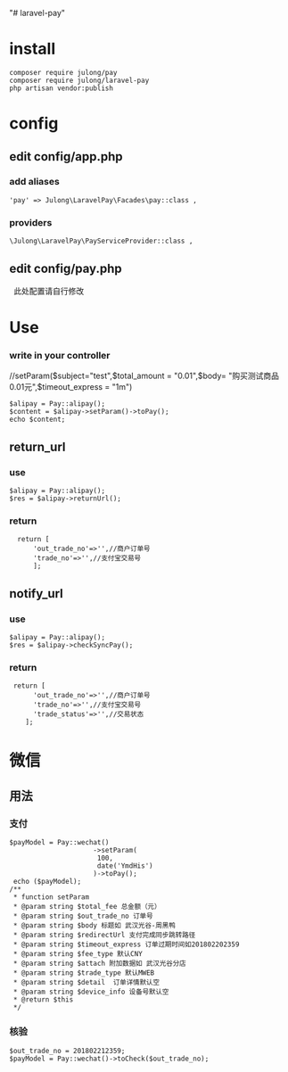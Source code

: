 "# laravel-pay" 
# install  
    composer require julong/pay   
    composer require julong/laravel-pay  
    php artisan vendor:publish  
# config  
## edit config/app.php  
### add aliases   
    'pay' => Julong\LaravelPay\Facades\pay::class ,
### providers  
    \Julong\LaravelPay\PayServiceProvider::class , 
## edit config/pay.php  
   此处配置请自行修改   
# Use   
### write in your controller
//setParam($subject="test",$total_amount =  "0.01",$body= "购买测试商品0.01元",$timeout_express = "1m")   

    $alipay = Pay::alipay();   
    $content = $alipay->setParam()->toPay();   
    echo $content;   
## return_url    
### use   
    $alipay = Pay::alipay();   
    $res = $alipay->returnUrl();   
### return   
      return [
          'out_trade_no'=>'',//商户订单号
          'trade_no'=>'',//支付宝交易号
          ];

## notify_url    
### use   
    $alipay = Pay::alipay();   
    $res = $alipay->checkSyncPay();   
### return     
     return [  
          'out_trade_no'=>'',//商户订单号  
          'trade_no'=>'',//支付宝交易号  
          'trade_status'=>'',//交易状态  
        ];    
 
# 微信   
## 用法  
### 支付
    $payModel = Pay::wechat()
                         ->setParam(
                          100,
                          date('YmdHis')
                         )->toPay();
     echo ($payModel);
    /**
     * function setParam
     * @param string $total_fee 总金额（元）
     * @param string $out_trade_no 订单号
     * @param string $body 标题如 武汉光谷-周黑鸭
     * @param string $redirectUrl 支付完成同步跳转路径
     * @param string $timeout_express 订单过期时间如201802202359
     * @param string $fee_type 默认CNY
     * @param string $attach 附加数据如 武汉光谷分店
     * @param string $trade_type 默认MWEB
     * @param string $detail  订单详情默认空
     * @param string $device_info 设备号默认空
     * @return $this
     */
     
### 核验
    $out_trade_no = 201802212359;
    $payModel = Pay::wechat()->toCheck($out_trade_no);
